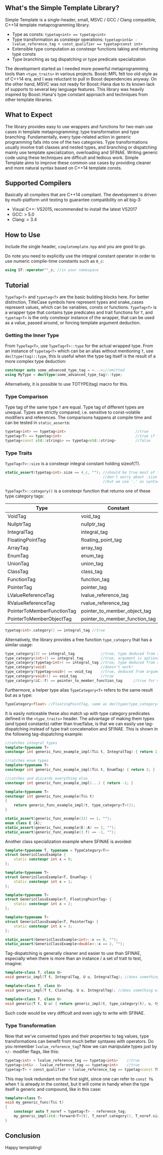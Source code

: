## What's the Simple Template Library?
Simple Template is a single-header, small, MSVC / GCC / Clang compatible, C++14 template metaprogramming library. 

* Type as consts: `typetag<int> == typetag<int>`
* Type transformation as constexpr operations: 
`typetag<int&> - lvalue_reference_tag + const_qualifier == typetag<const int>`
* Extensible type computation as constexpr functions taking and returning type consts
* Type branching as tag dispatching or type predicate specialization

The development started as I needed more powerful metaprogramming tools than `<type_traits>` in various projects. Boost::MPL felt too old-style as of C++14 era, and I was reluctant to pull in Boost dependencies anyway. On the other hand, MSVC was not ready for Boost::Hana due to its known lack of supports to several key language features. This library was heavily inspired by Boost::Hana's type constant approach and techniques from other template libraries.

## What to Expect
The library provides easy to use wrappers and functions for two main use cases in template metaprogramming: type transformation and type branching. Fundamentally, every type-related action in generic programming falls into one of the two categories. Type transformations usually involve trait classes and nested types, and branching or dispatching mainly use template specialization, overloading and SFINAE. Writing generic code using these techniques are difficult and tedious work. Simple Template aims to improve these common use cases by providing cleaner and more natural syntax based on C++14 template consts.

## Supported Compilers
Basically all compilers that are C++14 compliant. The development is driven by multi-platform unit testing to guarantee compatibility on all big-3:

* Visual C++: VS2015, recommended to install the latest VS2017
* GCC: > 5.0
* Clang: > 3.4

## How to Use
Include the single header, `simpletemplate.hpp` and you are good to go.

Do note you need to explicitly use the integral constant operator in order to use numeric compile-time constants such as `0_c`:

```cpp
using ST::operator""_c; //in your namespace
```

## Tutorial
`TypeTag<T>` and `typetag<T>` are the basic building blocks here. For better distinction, TitleCase symbols here represent types and snake_cases represent values, which can be variables, consts or functions. `TypeTag<T>` is a wrapper type that contains type predicates and trait functions for `T`, and `typetag<T>` is the only constexpr instance of the wrapper, that can be used as a value, passed around, or forcing template argument deduction.

### Getting the Inner Type
From `TypeTag<T>`, use `TypeTag<T>::type` for the actual wrapped type. From an instance of `typetag<T>` which can be an alias without mentioning `T`, use `decltype(tag)::type`, this is useful when the type tag itself is the result of a more complex type deduction:

```cpp
constexpr auto some_advanced_type_tag = <...>;//omitted
using MyType = decltype(some_advanced_type_tag)::type;
```

Alternatively, it is possible to use TOTYPE(tag) macro for this.

### Type Comparison
Type tag of the same type `T` are equal. Type tag of different types are unequal. Types are strictly compared, i.e. sensitive to const-volatile modifiers and references. The comparisons happens at compile time and can be tested in `static_assert`s:

```cpp
typetag<int> == typetag<int>                                //true
typetag<T> == typetag<int>                                  //true if T is int
typetag<const std::string&> == typetag<std::string>         //false
```

### Type Traits
`TypeTag<T>::size` is a constexpr integral constant holding sizeof(T).

```cpp
static_assert(typetag<int>.size == 4_c, ""); //should be true most of the time :)
                                             //don't worry about .size taking memory, it is static constexpr
                                             //but we use '.' as syntactic sugar
```

`TypeTag<T>::category()` is a constexpr function that returns one of these type category tags:

 | Type                        | Constant                        |
 | --------------------------- | ------------------------------- |
 | VoidTag                     | void_tag                        |
 | NullptrTag                  | nullptr_tag                     |
 | IntegralTag                 | integral_tag                    |
 | FloatingPointTag            | floating_point_tag              |
 | ArrayTag                    | array_tag                       |
 | EnumTag                     | enum_tag                        |
 | UnionTag                    | union_tag                       |
 | ClassTag                    | class_tag                       |
 | FunctionTag                 | function_tag                    |
 | PointerTag                  | pointer_tag                     |
 | LValueReferenceTag          | lvalue_reference_tag            |
 | RValueReferenceTag          | rvalue_reference_tag            |
 | PointerToMemberFunctionTag  | pointer_to_member_object_tag    |
 | PointerToMemberObjectTag    | pointer_to_member_function_tag  |

```cpp
typetag<int>.category() == integral_tag //true
```

Alternatively, the library provides a free function `type_category` that has a similar usage:

```cpp
type_category(3) == integral_tag            //true, type deduced from argument
type_category<int>() == integral_tag        //true, argument is optional
type_category(typetag<int>) == integral_tag //true, type deduced from argument
type_category(void)                         //doesn't work!
type_category(typetag<void>) == void_tag    //true, deduced from argument
type_category<void>() == void_tag           //true
type_category(&C::f) == pointer_to_member_function_tag     //true for member function f in class C
```

Furthermore, a helper type alias `TypeCategory<T>` refers to the same result but as a type:

```cpp
TypeCategory<float> //FloatingPointTag, same as decltype(type_category<float>())
```

It is easily noticeable these also match up with type category predicates defined in the `<type_traits>` header.
The advantage of making them types (and typed constants) rather than true/false, is that we can easily use tag-dispatching instead of type trait concatenation and SFINAE. This is shown in the following tag-dispatching example:

```cpp
//catches integral types
template<typename T>
constexpr int generic_func_example_impl(T&& t, IntegralTag) { return 1; }

//catches enum types
template<typename T>
constexpr int generic_func_example_impl(T&& t, EnumTag) { return 2; }

//catches and discards everything else
constexpr int generic_func_example_impl(...) { return -1; }

template<typename T>
constexpr int generic_func_example(T&& t)
{
	return generic_func_example_impl(t, type_category<T>());
}

static_assert(generic_func_example(32) == 1, "");
enum class E {A};
static_assert(generic_func_example(E::A) == 2, "");
static_assert(generic_func_example(3.f) == -1, "");
```

Another class specialization example where SFINAE is avoided:

```cpp
template<typename T, typename = TypeCategory<T>>
struct GenericClassExample {
	static constexpr int x = 0;
};

template<typename T>
struct GenericClassExample<T, EnumTag> {
	static constexpr int x = 1;
};

template<typename T>
struct GenericClassExample<T, FloatingPointTag> {
	static constexpr int x = 2;
};

template<typename T>
struct GenericClassExample<T, PointerTag> {
	static constexpr int x = 3;
};

static_assert(GenericClassExample<int>::x == 0, "");
static_assert(GenericClassExample<double>::x == 2, "");
```

Tag-dispatching is generally cleaner and easier to use than SFINAE, especially when there is more than an instance / a set of trait to test, imagine:

```cpp
template<class T, class U> 
void generic_impl(T t, IntegralTag, U u, IntegralTag); //does something with integral op integral

template<class T, class U> 
void generic_impl(T t, ClassTag, U u, IntegralTag); //does something with class.func(integral)

template<class T, class U> 
void generic(T t, U u) { return generic_impl(t, type_category(t), u, type_category(u)); }
```

Such code would be very difficult and even ugly to write with SFINAE.

### Type Transformation
Now that we've converted types and their properties to tag values, type transformations can benefit from much better syntaxes with operators.
Do you remember `lvalue_reference_tag`? Now we can manipulate types just by `+/-` modifier flags, like this:

```cpp
typetag<int> + lvalue_reference_tag == typetag<int&>    //true
typetag<int&> - lvalue_reference_tag == typetag<int>    //true
typetag<T> + const_qualifier + lvalue_reference_tag == typetag<const T&>    //true
```

This may look redundant on the first sight, since one can refer to `const T&` when `T` is already in the context, but it will come in handy when the type itself is generic and compound, like in this case:

```cpp
template<class T>
void my_generic_func(T&& t)
{
    constexpr auto T_noref = typetag<T> - reference_tag;
    my_generic_impl(std::forward<T>(t), T_noref.category(), T_noref.size);
}
```

## Conclusion
Happy templating!

